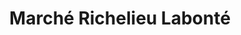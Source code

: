 ---
title: "Marché Richelieu Labonté"
url: /saint-jean-sur-richelieu/marche-richelieu-labonte/
shop: supermarket
---